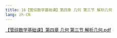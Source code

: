 ```yaml
---
title: 16【管综数学基础课】第四章 几何 第三节 解析几何
lang: zh-CN
---
```


[【管综数学基础课】第四章 几何 第三节 解析几何.pdf](https://note.godolphinx.org/images%2Fmath%2Fbasic%2F16%2F%E3%80%90%E7%AE%A1%E7%BB%BC%E6%95%B0%E5%AD%A6%E5%9F%BA%E7%A1%80%E8%AF%BE%E3%80%91%E7%AC%AC%E5%9B%9B%E7%AB%A0%20%E5%87%A0%E4%BD%95%20%E7%AC%AC%E4%B8%89%E8%8A%82%20%E8%A7%A3%E6%9E%90%E5%87%A0%E4%BD%95.pdf)
